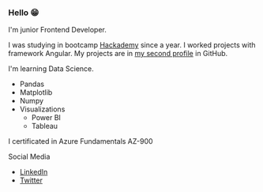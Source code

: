 ### Hello 😁

I'm junior Frontend Developer.

I was studying in bootcamp [Hackademy](https://hackademy.lat/) since a year. I worked projects with framework Angular.
My projects are in [my second profile](https://github.com/AlexBM45) in GitHub.

I'm learning Data Science.
* Pandas
* Matplotlib
* Numpy
* Visualizations
  * Power BI
  * Tableau

I certificated in Azure Fundamentals AZ-900

Social Media
- [LinkedIn](https://www.linkedin.com/in/alejandrabm/)
- [Twitter](https://twitter.com/LilithIchigo)

<!--
**TaniaAlexBM/TaniaAlexBM** is a ✨ _special_ ✨ repository because its `README.md` (this file) appears on your GitHub profile.

Here are some ideas to get you started:

- 🔭 I’m currently working on ...
- 🌱 I’m currently learning ...
- 👯 I’m looking to collaborate on ...
- 🤔 I’m looking for help with ...
- 💬 Ask me about ...
- 📫 How to reach me: ...
- 😄 Pronouns: ...
- ⚡ Fun fact: ...
-->
